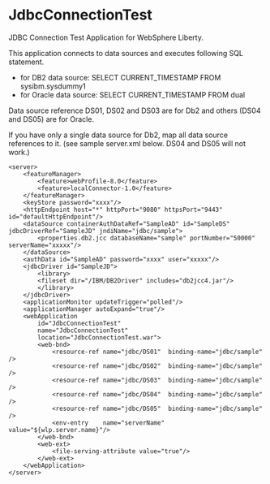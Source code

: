 # JdbcConnectionTest

JDBC Connection Test Application for WebSphere Liberty.

This application connects to data sources and executes following SQL statement.

* for DB2 data source: SELECT CURRENT_TIMESTAMP FROM sysibm.sysdummy1
* for Oracle data source: SELECT CURRENT_TIMESTAMP FROM dual

Data source reference DS01, DS02 and DS03 are for Db2 and others (DS04 and DS05) are for Oracle.

If you have only a single data source for Db2, map all data source references to it.
(see sample server.xml below. DS04 and DS05 will not work.)


    <server>
        <featureManager>
            <feature>webProfile-8.0</feature>
            <feature>localConnector-1.0</feature>
        </featureManager>
        <keyStore password="xxxx"/> 
        <httpEndpoint host="*" httpPort="9080" httpsPort="9443" id="defaultHttpEndpoint"/>
        <dataSource containerAuthDataRef="SampleAD" id="SampleDS" jdbcDriverRef="SampleJD" jndiName="jdbc/sample">
            <properties.db2.jcc databaseName="sample" portNumber="50000" serverName="xxxxx"/>
        </dataSource>
        <authData id="SampleAD" password="xxxx" user="xxxxx"/>
        <jdbcDriver id="SampleJD">
            <library>
            <fileset dir="/IBM/DB2Driver" includes="db2jcc4.jar"/>
            </library>
        </jdbcDriver>
        <applicationMonitor updateTrigger="polled"/>
        <applicationManager autoExpand="true"/>
        <webApplication
            id="JdbcConnectionTest"
            name="JdbcConnectionTest"
            location="JdbcConnectionTest.war"> 
            <web-bnd>
                <resource-ref name="jdbc/DS01"  binding-name="jdbc/sample" />
                <resource-ref name="jdbc/DS02"  binding-name="jdbc/sample" />
                <resource-ref name="jdbc/DS03"  binding-name="jdbc/sample" />
                <resource-ref name="jdbc/DS04"  binding-name="jdbc/sample" />
                <resource-ref name="jdbc/DS05"  binding-name="jdbc/sample" />
                <env-entry    name="serverName" value="${wlp.server.name}"/>
            </web-bnd>
            <web-ext>
                <file-serving-attribute value="true"/>
            </web-ext>
        </webApplication>
    </server>
